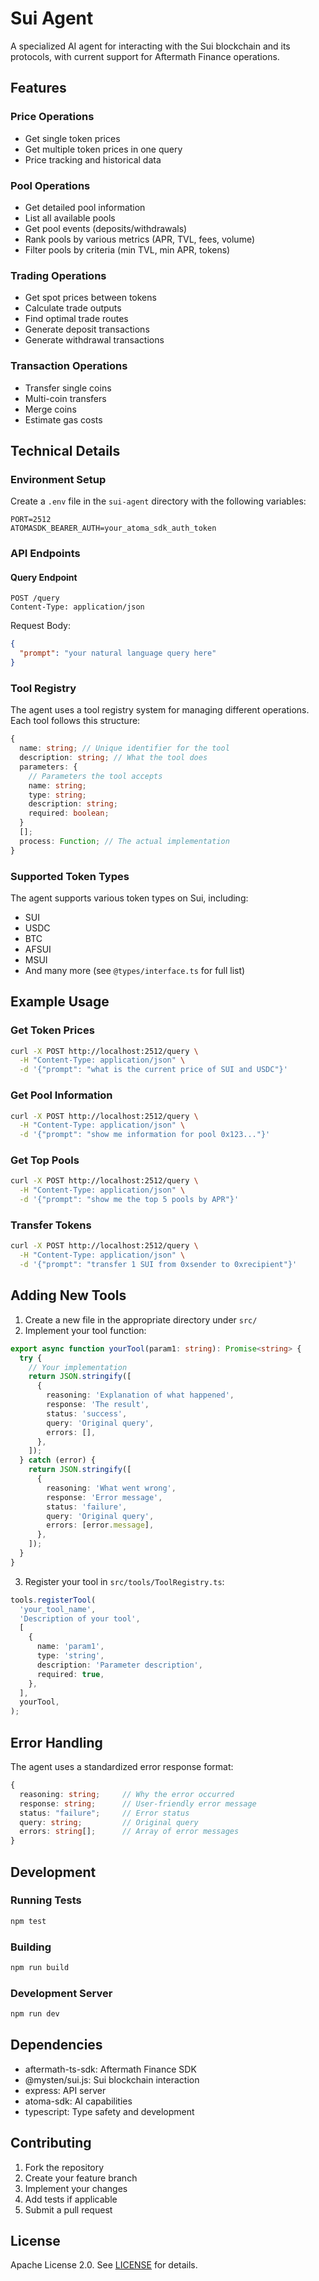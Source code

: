 # Sui Agent

A specialized AI agent for interacting with the Sui blockchain and its protocols, with current support for Aftermath Finance operations.

## Features

### Price Operations

- Get single token prices
- Get multiple token prices in one query
- Price tracking and historical data

### Pool Operations

- Get detailed pool information
- List all available pools
- Get pool events (deposits/withdrawals)
- Rank pools by various metrics (APR, TVL, fees, volume)
- Filter pools by criteria (min TVL, min APR, tokens)

### Trading Operations

- Get spot prices between tokens
- Calculate trade outputs
- Find optimal trade routes
- Generate deposit transactions
- Generate withdrawal transactions

### Transaction Operations

- Transfer single coins
- Multi-coin transfers
- Merge coins
- Estimate gas costs

## Technical Details

### Environment Setup

Create a `.env` file in the `sui-agent` directory with the following variables:

```env
PORT=2512
ATOMASDK_BEARER_AUTH=your_atoma_sdk_auth_token
```

### API Endpoints

#### Query Endpoint

```
POST /query
Content-Type: application/json
```

Request Body:

```json
{
  "prompt": "your natural language query here"
}
```

### Tool Registry

The agent uses a tool registry system for managing different operations. Each tool follows this structure:

```typescript
{
  name: string; // Unique identifier for the tool
  description: string; // What the tool does
  parameters: {
    // Parameters the tool accepts
    name: string;
    type: string;
    description: string;
    required: boolean;
  }
  [];
  process: Function; // The actual implementation
}
```

### Supported Token Types

The agent supports various token types on Sui, including:

- SUI
- USDC
- BTC
- AFSUI
- MSUI
- And many more (see `@types/interface.ts` for full list)

## Example Usage

### Get Token Prices

```bash
curl -X POST http://localhost:2512/query \
  -H "Content-Type: application/json" \
  -d '{"prompt": "what is the current price of SUI and USDC"}'
```

### Get Pool Information

```bash
curl -X POST http://localhost:2512/query \
  -H "Content-Type: application/json" \
  -d '{"prompt": "show me information for pool 0x123..."}'
```

### Get Top Pools

```bash
curl -X POST http://localhost:2512/query \
  -H "Content-Type: application/json" \
  -d '{"prompt": "show me the top 5 pools by APR"}'
```

### Transfer Tokens

```bash
curl -X POST http://localhost:2512/query \
  -H "Content-Type: application/json" \
  -d '{"prompt": "transfer 1 SUI from 0xsender to 0xrecipient"}'
```

## Adding New Tools

1. Create a new file in the appropriate directory under `src/`
2. Implement your tool function:

```typescript
export async function yourTool(param1: string): Promise<string> {
  try {
    // Your implementation
    return JSON.stringify([
      {
        reasoning: 'Explanation of what happened',
        response: 'The result',
        status: 'success',
        query: 'Original query',
        errors: [],
      },
    ]);
  } catch (error) {
    return JSON.stringify([
      {
        reasoning: 'What went wrong',
        response: 'Error message',
        status: 'failure',
        query: 'Original query',
        errors: [error.message],
      },
    ]);
  }
}
```

3. Register your tool in `src/tools/ToolRegistry.ts`:

```typescript
tools.registerTool(
  'your_tool_name',
  'Description of your tool',
  [
    {
      name: 'param1',
      type: 'string',
      description: 'Parameter description',
      required: true,
    },
  ],
  yourTool,
);
```

## Error Handling

The agent uses a standardized error response format:

```typescript
{
  reasoning: string;     // Why the error occurred
  response: string;      // User-friendly error message
  status: "failure";     // Error status
  query: string;         // Original query
  errors: string[];      // Array of error messages
}
```

## Development

### Running Tests

```bash
npm test
```

### Building

```bash
npm run build
```

### Development Server

```bash
npm run dev
```

## Dependencies

- aftermath-ts-sdk: Aftermath Finance SDK
- @mysten/sui.js: Sui blockchain interaction
- express: API server
- atoma-sdk: AI capabilities
- typescript: Type safety and development

## Contributing

1. Fork the repository
2. Create your feature branch
3. Implement your changes
4. Add tests if applicable
5. Submit a pull request

## License

Apache License 2.0. See [LICENSE](../LICENSE) for details.

```
